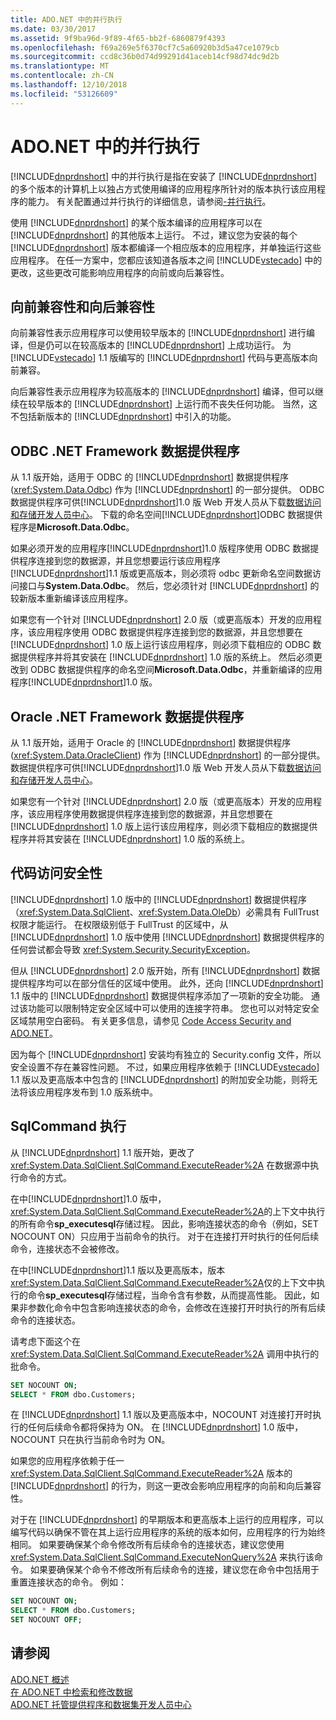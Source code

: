 ```yaml
---
title: ADO.NET 中的并行执行
ms.date: 03/30/2017
ms.assetid: 9f9ba96d-9f89-4f65-bb2f-6860879f4393
ms.openlocfilehash: f69a269e5f6370cf7c5a60920b3d5a47ce1079cb
ms.sourcegitcommit: ccd8c36b0d74d99291d41aceb14cf98d74dc9d2b
ms.translationtype: MT
ms.contentlocale: zh-CN
ms.lasthandoff: 12/10/2018
ms.locfileid: "53126609"
---
```

# <a name="side-by-side-execution-in-adonet"></a>ADO.NET 中的并行执行
[!INCLUDE[dnprdnshort](../../../../includes/dnprdnshort-md.md)] 中的并行执行是指在安装了 [!INCLUDE[dnprdnshort](../../../../includes/dnprdnshort-md.md)] 的多个版本的计算机上以独占方式使用编译的应用程序所针对的版本执行该应用程序的能力。 有关配置通过并行执行的详细信息，请参阅[-并行执行](../../../../docs/framework/deployment/side-by-side-execution.md)。  
  
 使用 [!INCLUDE[dnprdnshort](../../../../includes/dnprdnshort-md.md)] 的某个版本编译的应用程序可以在 [!INCLUDE[dnprdnshort](../../../../includes/dnprdnshort-md.md)] 的其他版本上运行。 不过，建议您为安装的每个 [!INCLUDE[dnprdnshort](../../../../includes/dnprdnshort-md.md)] 版本都编译一个相应版本的应用程序，并单独运行这些应用程序。 在任一方案中，您都应该知道各版本之间 [!INCLUDE[vstecado](../../../../includes/vstecado-md.md)] 中的更改，这些更改可能影响应用程序的向前或向后兼容性。  
  
## <a name="forward-compatibility-and-backward-compatibility"></a>向前兼容性和向后兼容性  
 向前兼容性表示应用程序可以使用较早版本的 [!INCLUDE[dnprdnshort](../../../../includes/dnprdnshort-md.md)] 进行编译，但是仍可以在较高版本的 [!INCLUDE[dnprdnshort](../../../../includes/dnprdnshort-md.md)] 上成功运行。 为 [!INCLUDE[vstecado](../../../../includes/vstecado-md.md)] 1.1 版编写的 [!INCLUDE[dnprdnshort](../../../../includes/dnprdnshort-md.md)] 代码与更高版本向前兼容。  
  
 向后兼容性表示应用程序为较高版本的 [!INCLUDE[dnprdnshort](../../../../includes/dnprdnshort-md.md)] 编译，但可以继续在较早版本的 [!INCLUDE[dnprdnshort](../../../../includes/dnprdnshort-md.md)] 上运行而不丧失任何功能。 当然，这不包括新版本的 [!INCLUDE[dnprdnshort](../../../../includes/dnprdnshort-md.md)] 中引入的功能。  
  
## <a name="the-net-framework-data-provider-for-odbc"></a>ODBC .NET Framework 数据提供程序  
 从 1.1 版开始，适用于 ODBC 的 [!INCLUDE[dnprdnshort](../../../../includes/dnprdnshort-md.md)] 数据提供程序 (<xref:System.Data.Odbc>) 作为 [!INCLUDE[dnprdnshort](../../../../includes/dnprdnshort-md.md)] 的一部分提供。 ODBC 数据提供程序可供[!INCLUDE[dnprdnshort](../../../../includes/dnprdnshort-md.md)]1.0 版 Web 开发人员从下载[数据访问和存储开发人员中心](https://go.microsoft.com/fwlink/?linkid=4173)。 下载的命名空间[!INCLUDE[dnprdnshort](../../../../includes/dnprdnshort-md.md)]ODBC 数据提供程序是**Microsoft.Data.Odbc**。  
  
 如果必须开发的应用程序[!INCLUDE[dnprdnshort](../../../../includes/dnprdnshort-md.md)]1.0 版程序使用 ODBC 数据提供程序连接到您的数据源，并且您想要运行该应用程序[!INCLUDE[dnprdnshort](../../../../includes/dnprdnshort-md.md)]1.1 版或更高版本，则必须将 odbc 更新命名空间数据访问接口与**System.Data.Odbc**。 然后，您必须针对 [!INCLUDE[dnprdnshort](../../../../includes/dnprdnshort-md.md)] 的较新版本重新编译该应用程序。  
  
 如果您有一个针对 [!INCLUDE[dnprdnshort](../../../../includes/dnprdnshort-md.md)] 2.0 版（或更高版本）开发的应用程序，该应用程序使用 ODBC 数据提供程序连接到您的数据源，并且您想要在 [!INCLUDE[dnprdnshort](../../../../includes/dnprdnshort-md.md)] 1.0 版上运行该应用程序，则必须下载相应的 ODBC 数据提供程序并将其安装在 [!INCLUDE[dnprdnshort](../../../../includes/dnprdnshort-md.md)] 1.0 版的系统上。 然后必须更改到 ODBC 数据提供程序的命名空间**Microsoft.Data.Odbc**，并重新编译的应用程序[!INCLUDE[dnprdnshort](../../../../includes/dnprdnshort-md.md)]1.0 版。  
  
## <a name="the-net-framework-data-provider-for-oracle"></a>Oracle .NET Framework 数据提供程序  
 从 1.1 版开始，适用于 Oracle 的 [!INCLUDE[dnprdnshort](../../../../includes/dnprdnshort-md.md)] 数据提供程序 (<xref:System.Data.OracleClient>) 作为 [!INCLUDE[dnprdnshort](../../../../includes/dnprdnshort-md.md)] 的一部分提供。 数据提供程序可供[!INCLUDE[dnprdnshort](../../../../includes/dnprdnshort-md.md)]1.0 版 Web 开发人员从下载[数据访问和存储开发人员中心](https://go.microsoft.com/fwlink/?linkid=4173)。  
  
 如果您有一个针对 [!INCLUDE[dnprdnshort](../../../../includes/dnprdnshort-md.md)] 2.0 版（或更高版本）开发的应用程序，该应用程序使用数据提供程序连接到您的数据源，并且您想要在 [!INCLUDE[dnprdnshort](../../../../includes/dnprdnshort-md.md)] 1.0 版上运行该应用程序，则必须下载相应的数据提供程序并将其安装在 [!INCLUDE[dnprdnshort](../../../../includes/dnprdnshort-md.md)] 1.0 版的系统上。  
  
## <a name="code-access-security"></a>代码访问安全性  
 [!INCLUDE[dnprdnshort](../../../../includes/dnprdnshort-md.md)] 1.0 版中的 [!INCLUDE[dnprdnshort](../../../../includes/dnprdnshort-md.md)] 数据提供程序（<xref:System.Data.SqlClient>、<xref:System.Data.OleDb>）必需具有 FullTrust 权限才能运行。 在权限级别低于 FullTrust 的区域中，从 [!INCLUDE[dnprdnshort](../../../../includes/dnprdnshort-md.md)] 1.0 版中使用 [!INCLUDE[dnprdnshort](../../../../includes/dnprdnshort-md.md)] 数据提供程序的任何尝试都会导致 <xref:System.Security.SecurityException>。  
  
 但从 [!INCLUDE[dnprdnshort](../../../../includes/dnprdnshort-md.md)] 2.0 版开始，所有 [!INCLUDE[dnprdnshort](../../../../includes/dnprdnshort-md.md)] 数据提供程序均可以在部分信任的区域中使用。 此外，还向 [!INCLUDE[dnprdnshort](../../../../includes/dnprdnshort-md.md)] 1.1 版中的 [!INCLUDE[dnprdnshort](../../../../includes/dnprdnshort-md.md)] 数据提供程序添加了一项新的安全功能。 通过该功能可以限制特定安全区域中可以使用的连接字符串。 您也可以对特定安全区域禁用空白密码。 有关更多信息，请参见 [Code Access Security and ADO.NET](../../../../docs/framework/data/adonet/code-access-security.md)。  
  
 因为每个 [!INCLUDE[dnprdnshort](../../../../includes/dnprdnshort-md.md)] 安装均有独立的 Security.config 文件，所以安全设置不存在兼容性问题。 不过，如果应用程序依赖于 [!INCLUDE[vstecado](../../../../includes/vstecado-md.md)] 1.1 版以及更高版本中包含的 [!INCLUDE[dnprdnshort](../../../../includes/dnprdnshort-md.md)] 的附加安全功能，则将无法将该应用程序发布到 1.0 版系统中。  
  
## <a name="sqlcommand-execution"></a>SqlCommand 执行  
 从 [!INCLUDE[dnprdnshort](../../../../includes/dnprdnshort-md.md)] 1.1 版开始，更改了 <xref:System.Data.SqlClient.SqlCommand.ExecuteReader%2A> 在数据源中执行命令的方式。  
  
 在中[!INCLUDE[dnprdnshort](../../../../includes/dnprdnshort-md.md)]1.0 版中，<xref:System.Data.SqlClient.SqlCommand.ExecuteReader%2A>的上下文中执行的所有命令**sp_executesql**存储过程。 因此，影响连接状态的命令（例如，SET NOCOUNT ON）只应用于当前命令的执行。 对于在连接打开时执行的任何后续命令，连接状态不会被修改。  
  
 在中[!INCLUDE[dnprdnshort](../../../../includes/dnprdnshort-md.md)]1.1 版以及更高版本，版本<xref:System.Data.SqlClient.SqlCommand.ExecuteReader%2A>仅的上下文中执行的命令**sp_executesql**存储过程，当命令含有参数，从而提高性能。 因此，如果非参数化命令中包含影响连接状态的命令，会修改在连接打开时执行的所有后续命令的连接状态。  
  
 请考虑下面这个在 <xref:System.Data.SqlClient.SqlCommand.ExecuteReader%2A> 调用中执行的批命令。  
  
```sql
SET NOCOUNT ON;  
SELECT * FROM dbo.Customers;  
```  
  
 在 [!INCLUDE[dnprdnshort](../../../../includes/dnprdnshort-md.md)] 1.1 版以及更高版本中，NOCOUNT 对连接打开时执行的任何后续命令都将保持为 ON。 在 [!INCLUDE[dnprdnshort](../../../../includes/dnprdnshort-md.md)] 1.0 版中，NOCOUNT 只在执行当前命令时为 ON。  
  
 如果您的应用程序依赖于任一 <xref:System.Data.SqlClient.SqlCommand.ExecuteReader%2A> 版本的 [!INCLUDE[dnprdnshort](../../../../includes/dnprdnshort-md.md)] 的行为，则这一更改会影响应用程序的向前和向后兼容性。  
  
 对于在 [!INCLUDE[dnprdnshort](../../../../includes/dnprdnshort-md.md)] 的早期版本和更高版本上运行的应用程序，可以编写代码以确保不管在其上运行应用程序的系统的版本如何，应用程序的行为始终相同。 如果要确保某个命令修改所有后续命令的连接状态，建议您使用 <xref:System.Data.SqlClient.SqlCommand.ExecuteNonQuery%2A> 来执行该命令。 如果要确保某个命令不修改所有后续命令的连接，建议您在命令中包括用于重置连接状态的命令。 例如：  
  
```sql
SET NOCOUNT ON;  
SELECT * FROM dbo.Customers;  
SET NOCOUNT OFF;  
```  
  
## <a name="see-also"></a>请参阅  
 [ADO.NET 概述](../../../../docs/framework/data/adonet/ado-net-overview.md)  
 [在 ADO.NET 中检索和修改数据](../../../../docs/framework/data/adonet/retrieving-and-modifying-data.md)  
 [ADO.NET 托管提供程序和数据集开发人员中心](https://go.microsoft.com/fwlink/?LinkId=217917)

